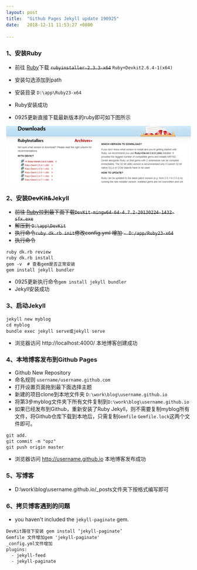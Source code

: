 ```yaml
---
layout: post
title:  "Github Pages Jekyll update 190925"
date:   2018-12-11 11:53:27 +0800

---
```




### 1、安装Ruby

* 前往 [Ruby](http://rubyinstaller.org/downloads)下载 ~~```rubyinstaller-2.3.3-x64```~~  ```Ruby+Devkit2.6.4-1(x64)```
* 安装勾选添加到path
* 安装目录 ```D:\app\Ruby23-x64```
* Ruby安装成功

* 0925更新直接下载最新版本的ruby即可如下图所示

![](/assets/ruby-01.png)


### 2、安装~~DevKit&~~Jekyll

* ~~前往 [Ruby](http://rubyinstaller.org/downloads)拉到最下面下载```DevKit-mingw64-64-4.7.2-20130224-1432-sfx.exe```~~
* ~~解压到 ```D:\app\DevKit```~~
* ~~执行命令```ruby dk.rb init```修改config.yml  增加  ```- D:/app/Ruby23-x64```~~
* ~~执行命令~~
```
ruby dk.rb review
ruby dk.rb install
gem -v	# 查看gem是否正常安装
gem install jekyll bundler
```
* 0925更新执行命令```gem install jekyll bundler```
* Jekyll安装成功
	
### 3、启动Jekyll


```
jekyll new myblog
cd myblog
bundle exec jekyll serve或jekyll serve
```
* 浏览器访问 http://localhost:4000/ 本地博客创建成功

### 4、本地博客发布到Github Pages
		
* Github New Repository
* 命名规则 ```username/username.github.com```
* 打开设置页面拖到最下面选择主题
* 新建的项目clone到本地文件夹 ```D:\work\blog\username.github.io```
* 将第3步myblog文件夹下所有文件复制到```D:\work\blog\username.github.io```
* 如果已经发布到Github，重新安装了Ruby Jekyll，则不需要复制myblog所有文件，将Github仓库下载到本地后，只需复制`Gemfile` `Gemfile.lock`这两个文件即可。
```
git add.
git commit -m "opz"
git push origin master
```
* 浏览器访问 http://username.github.io 本地博客发布成功
	
	
### 5、写博客
	
* D:\work\blog\username.github.io/_posts文件夹下按格式编写即可

### 6、拷贝博客遇到的问题

* you haven't included the `jekyll-paginate` gem. 

```
DevKit路径下安装 gem install ‘jekyll-paginate’
Gemfile 文件增加gem 'jekyll-paginate'
_config.yml文件增加
plugins:
  - jekyll-feed
  - jekyll-paginate
```



